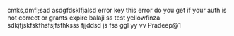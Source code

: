 
cmks,dmfl;sad
asdgfdsklfjalsd
error key
this error do you get if your auth is not correct or grants expire balaji
ss
test yellowfinza
sdkjfjskfskfhsfsjfsfhksss
fjjddsd
js
fss
ggl
yy
vv
Pradeep@1
